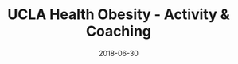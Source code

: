 ---
title: UCLA Health Obesity - Activity & Coaching
date: '2018-06-30'
area: inprogress
subdomain: Physical Activity
status: Active
authors:
  - authorimage: /img/uploads/croymans.jpg
    authorname: 'Daniel Croymans, MD, MBA, MS'
    authorrole: Principal Investigator
  - authorimage: /img/team/stephanie.jpg
    authorname: 'Stephanie Brown, BS'
    authorrole: Implementation Lead
summary: >-
  A multi-site, RCT that will evaluate the effectiveness of trained pre-med post-baccalaureate health coaches in chronic disease management. Our primary outcomes are changes in weight, physical activity, dietary choices, and patient engagement throughout the 16-week intervention. In our proof of concept (n=22), participants increased their physical activity by an average of 60 minutes per week, responded to 70% of messages, and lost 4.6% their bodyweight over 16 weeks.
results:
  - result:
features:
  - feature: Device integrations
  - feature: 2-way texting
  - feature: Social incentives
spotlight: false
pubs:
condition: Hypertension
intervention: Wearables & remote monitoring
outcome: Increased physical activity
dedicatedpage: true
label: Standard of Care
---